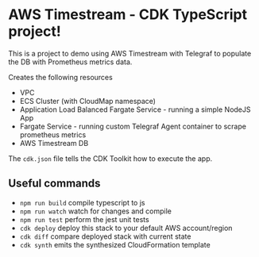 # AWS Timestream - CDK TypeScript project!

This is a project to demo using AWS Timestream with Telegraf to populate the DB with Prometheus metrics data.

Creates the following resources

* VPC
* ECS Cluster (with CloudMap namespace)
* Application Load Balanced Fargate Service - running a simple NodeJS App
* Fargate Service - running custom Telegraf Agent container to scrape prometheus metrics
* AWS Timestream DB 


The `cdk.json` file tells the CDK Toolkit how to execute the app.

## Useful commands

 * `npm run build`   compile typescript to js
 * `npm run watch`   watch for changes and compile
 * `npm run test`    perform the jest unit tests
 * `cdk deploy`      deploy this stack to your default AWS account/region
 * `cdk diff`        compare deployed stack with current state
 * `cdk synth`       emits the synthesized CloudFormation template
